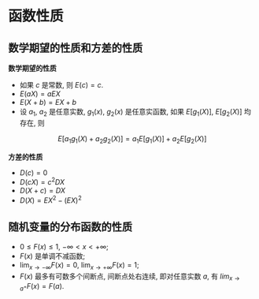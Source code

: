 # 函数性质

## 数学期望的性质和方差的性质

**数学期望的性质**

- 如果 $c$ 是常数, 则 $E(c) = c$.
- $E(aX) = aEX$
- $E(X + b) = EX + b$
- 设 $a_1$, $a_2$ 是任意实数, $g_1(x)$, $g_2(x)$ 是任意实函数, 如果 $E[g_1(X)]$, $E[g_2(X)]$ 均存在, 则

```math
E[a_1g_1(X) + a_2g_2(X)] = a_1E[g_1(X)] + a_2E[g_2(X)]
```

**方差的性质**

- $D(c) = 0$
- $D(cX) = c^2DX$
- $D(X + c) = DX$
- $D(X) = EX^2 - (EX)^2$

## 随机变量的分布函数的性质

- $0 \leq F(x) \leq 1$, $-\infty < x < +\infty$;
- $F(x)$ 是单调不减函数;
- $\lim_{x \to -\infty} F(x) = 0$, $\lim_{x \to +\infty} F(x) = 1$;
- $F(x)$ 最多有可数多个间断点, 间断点处右连续, 即对任意实数 $a$, 有 $lim_{x \to a^+} F(x) = F(a)$.